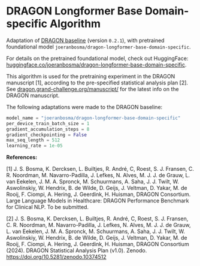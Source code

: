 # DRAGON Longformer Base Domain-specific Algorithm

Adaptation of [DRAGON baseline](https://github.com/DIAGNijmegen/dragon_baseline) (version `0.2.1`), with pretrained foundational model `joeranbosma/dragon-longformer-base-domain-specific`.

For details on the pretrained foundational model, check out HuggingFace: [huggingface.co/joeranbosma/dragon-longformer-base-domain-specific](https://huggingface.co/joeranbosma/dragon-longformer-base-domain-specific).

This algorithm is used for the pretraining experiment in the DRAGON manuscript [1], according to the pre-specified statistical analysis plan [2]. See [dragon.grand-challenge.org/manuscript/](https://dragon.grand-challenge.org/manuscript/) for the latest info on the DRAGON manuscript.

The following adaptations were made to the DRAGON baseline:

```python
model_name = "joeranbosma/dragon-longformer-base-domain-specific"
per_device_train_batch_size = 1
gradient_accumulation_steps = 8
gradient_checkpointing = False
max_seq_length = 512
learning_rate = 1e-05
```


**References:**

[1] J. S. Bosma, K. Dercksen, L. Builtjes, R. André, C, Roest, S. J. Fransen, C. R. Noordman, M. Navarro-Padilla, J. Lefkes, N. Alves, M. J. J. de Grauw, L. van Eekelen, J. M. A. Spronck, M. Schuurmans, A. Saha, J. J. Twilt, W. Aswolinskiy, W. Hendrix, B. de Wilde, D. Geijs, J. Veltman, D. Yakar, M. de Rooij, F. Ciompi, A. Hering, J. Geerdink, H. Huisman, DRAGON Consortium. Large Language Models in Healthcare: DRAGON Performance Benchmark for Clinical NLP. To be submitted.

[2] J. S. Bosma, K. Dercksen, L. Builtjes, R. André, C, Roest, S. J. Fransen, C. R. Noordman, M. Navarro-Padilla, J. Lefkes, N. Alves, M. J. J. de Grauw, L. van Eekelen, J. M. A. Spronck, M. Schuurmans, A. Saha, J. J. Twilt, W. Aswolinskiy, W. Hendrix, B. de Wilde, D. Geijs, J. Veltman, D. Yakar, M. de Rooij, F. Ciompi, A. Hering, J. Geerdink, H. Huisman, DRAGON Consortium (2024). DRAGON Statistical Analysis Plan (v1.0). Zenodo. https://doi.org/10.5281/zenodo.10374512
